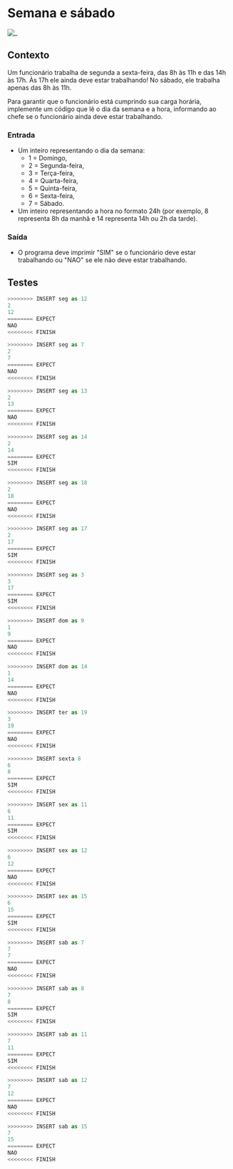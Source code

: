 # Semana e sábado

![_](https://raw.githubusercontent.com/qxcodefup/arcade/master/base/semana/cover.jpg)

## Contexto

Um funcionário trabalha de segunda a sexta-feira, das 8h às 11h e das 14h às 17h. Às 17h ele ainda deve estar trabalhando! No sábado, ele trabalha apenas das 8h às 11h.

Para garantir que o funcionário está cumprindo sua carga horária, implemente um código que lê o dia da semana e a hora, informando ao chefe se o funcionário ainda deve estar trabalhando.

### Entrada

- Um inteiro representando o dia da semana:
  - 1 = Domingo,
  - 2 = Segunda-feira,
  - 3 = Terça-feira,
  - 4 = Quarta-feira,
  - 5 = Quinta-feira,
  - 6 = Sexta-feira,
  - 7 = Sábado.
- Um inteiro representando a hora no formato 24h (por exemplo, 8 representa 8h da manhã e 14 representa 14h ou 2h da tarde).

### Saída

- O programa deve imprimir "SIM" se o funcionário deve estar trabalhando ou "NAO" se ele não deve estar trabalhando.

## Testes

```py
>>>>>>>> INSERT seg as 12
2
12
======== EXPECT
NAO
<<<<<<<< FINISH
```

```py
>>>>>>>> INSERT seg as 7
2
7
======== EXPECT
NAO
<<<<<<<< FINISH
```

```py
>>>>>>>> INSERT seg as 13
2
13
======== EXPECT
NAO
<<<<<<<< FINISH
```

```py
>>>>>>>> INSERT seg as 14
2
14
======== EXPECT
SIM
<<<<<<<< FINISH
```

```py
>>>>>>>> INSERT seg as 18
2
18
======== EXPECT
NAO
<<<<<<<< FINISH
```

```py
>>>>>>>> INSERT seg as 17
2
17
======== EXPECT
SIM
<<<<<<<< FINISH
```

```py
>>>>>>>> INSERT seg as 3
3
17
======== EXPECT
SIM
<<<<<<<< FINISH
```

```py
>>>>>>>> INSERT dom as 9
1
9
======== EXPECT
NAO
<<<<<<<< FINISH
```

```py
>>>>>>>> INSERT dom as 14
1
14
======== EXPECT
NAO
<<<<<<<< FINISH
```

```py
>>>>>>>> INSERT ter as 19
3
19
======== EXPECT
NAO
<<<<<<<< FINISH
```

```py
>>>>>>>> INSERT sexta 8
6
8
======== EXPECT
SIM
<<<<<<<< FINISH
```

```py
>>>>>>>> INSERT sex as 11
6
11
======== EXPECT
SIM
<<<<<<<< FINISH
```

```py
>>>>>>>> INSERT sex as 12
6
12
======== EXPECT
NAO
<<<<<<<< FINISH
```

```py
>>>>>>>> INSERT sex as 15
6
15
======== EXPECT
SIM
<<<<<<<< FINISH
```

```py
>>>>>>>> INSERT sab as 7
7
7
======== EXPECT
NAO
<<<<<<<< FINISH
```

```py
>>>>>>>> INSERT sab as 8
7
8
======== EXPECT
SIM
<<<<<<<< FINISH
```

```py
>>>>>>>> INSERT sab as 11
7
11
======== EXPECT
SIM
<<<<<<<< FINISH
```

```py
>>>>>>>> INSERT sab as 12
7
12
======== EXPECT
NAO
<<<<<<<< FINISH
```

```py
>>>>>>>> INSERT sab as 15
7
15
======== EXPECT
NAO
<<<<<<<< FINISH

```
